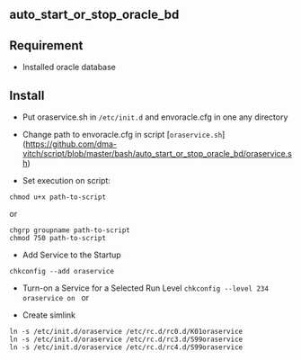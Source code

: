 auto_start_or_stop_oracle_bd
----------------------------

Requirement
------------
- Installed oracle database

Install
-------
- Put oraservice.sh in `/etc/init.d` and envoracle.cfg in one any directory

- Change path to envoracle.cfg in script [`oraservice.sh`] (https://github.com/dma-vitch/script/blob/master/bash/auto_start_or_stop_oracle_bd/oraservice.sh)

- Set execution on script:

`chmod u+x path-to-script`
 
or
```
chgrp groupname path-to-script
chmod 750 path-to-script
```

- Add Service to the Startup

`
chkconfig --add oraservice
`

- Turn-on a Service for a Selected Run Level
`
chkconfig --level 234 oraservice on 
`
or 

- Create simlink
```
ln -s /etc/init.d/oraservice /etc/rc.d/rc0.d/K01oraservice
ln -s /etc/init.d/oraservice /etc/rc.d/rc3.d/S99oraservice
ln -s /etc/init.d/oraservice /etc/rc.d/rc4.d/S99oraservice
```